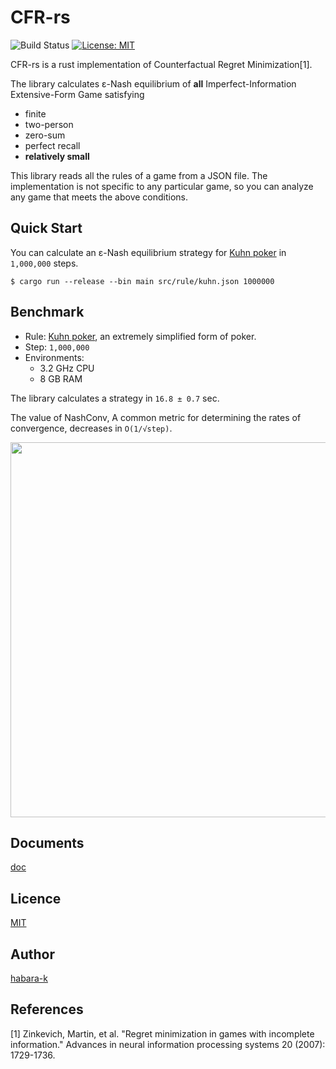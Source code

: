 # CFR-rs

![Build Status](https://github.com/habara-k/cfr-rs/actions/workflows/rust.yml/badge.svg)
[![License: MIT](https://img.shields.io/badge/License-MIT-yellow.svg)](https://opensource.org/licenses/MIT)


CFR-rs is a rust implementation of Counterfactual Regret Minimization[1]. 

The library calculates ε-Nash equilibrium of **all** Imperfect-Information Extensive-Form Game satisfying 
- finite
- two-person
- zero-sum
- perfect recall
- **relatively small**

This library reads all the rules of a game from a JSON file. 
The implementation is not specific to any particular game, so you can analyze any game that meets the above conditions.

## Quick Start

You can calculate an ε-Nash equilibrium strategy for [Kuhn poker](https://en.wikipedia.org/wiki/Kuhn_poker) in `1,000,000` steps.
```
$ cargo run --release --bin main src/rule/kuhn.json 1000000
```


## Benchmark

- Rule: [Kuhn poker](https://en.wikipedia.org/wiki/Kuhn_poker), an extremely simplified form of poker.
- Step: `1,000,000`
- Environments:
  - 3.2 GHz CPU
  - 8 GB RAM

The library calculates a strategy in `16.8 ± 0.7` sec.

The value of NashConv, A common metric for determining the rates of convergence, decreases in `O(1/√step)`.
<p align="center">
<img src="https://user-images.githubusercontent.com/34413567/122157543-f88f5200-cea5-11eb-8dd6-c36b0045adfb.png" width="600">
</p>

## Documents

[doc](https://habara-k.github.io/cfr-rs/cfr_rs/)

## Licence

[MIT](https://github.com/habara-k/cfr-rs/blob/main/LICENSE)

## Author

[habara-k](https://github.com/habara-k)

## References

[1] Zinkevich, Martin, et al. "Regret minimization in games with incomplete information." Advances in neural information processing systems 20 (2007): 1729-1736.
